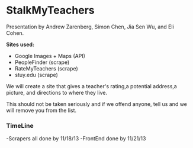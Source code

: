 StalkMyTeachers
=================

Presentation by Andrew Zarenberg, Simon Chen, Jia Sen Wu, and Eli Cohen.

**Sites used:**
- Google Images + Maps (API)
- PeopleFinder (scrape)
- RateMyTeachers (scrape)
- stuy.edu (scrape)

We will create a site that gives a teacher's rating,a potential address,a picture, and directions to where they live.

This should not be taken seriously and if we offend anyone, tell us and we will remove you from the list.

### TimeLine
-Scrapers all done by 11/18/13
-FrontEnd done by 11/21/13
